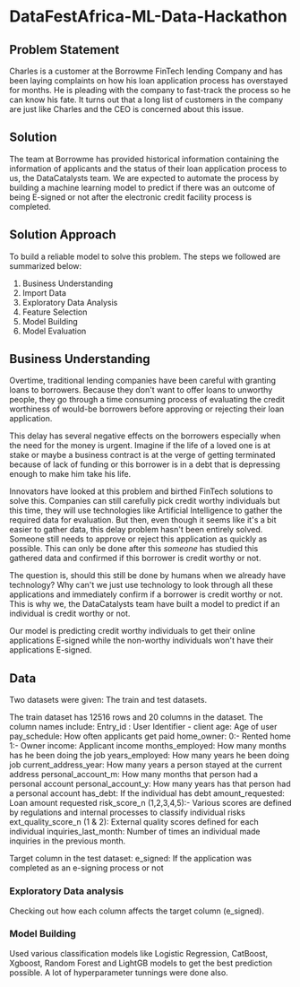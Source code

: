 # DataFestAfrica-ML-Data-Hackathon

## Problem Statement
Charles is a customer at the Borrowme FinTech lending Company and has been laying complaints on how his loan application process has overstayed for months. He is pleading with the company to fast-track the process so he can know his fate. 
It turns out that a long list of customers in the company are just like Charles and the CEO is concerned about this issue.

## Solution
The team at Borrowme has provided historical information containing the information of applicants and the status of their loan application process to us, the DataCatalysts team. We are expected to automate the process by building a machine learning model to predict if there was an outcome of being E-signed or not after the electronic credit facility process is completed.

## Solution Approach
To build a reliable model to solve this problem. The steps we followed are summarized below:
1. Business Understanding
2. Import Data
3. Exploratory Data Analysis
4. Feature Selection
5. Model Building
6. Model Evaluation

## Business Understanding

Overtime, traditional lending companies have been careful with granting loans to borrowers. Because they don't want to offer loans to unworthy people, they go through a time consuming process of evaluating the credit worthiness of would-be borrowers before approving or rejecting their loan application. 

This delay has several negative effects on the borrowers especially when the need for the money is urgent. Imagine if the life of a loved one is at stake or maybe a business contract is at the verge of getting terminated because of lack of funding or this borrower is in a debt that is depressing enough to make him take his life. 

Innovators have looked at this problem and birthed FinTech solutions to solve this. Companies can still carefully pick credit worthy individuals but this time, they will use technologies like Artificial Intelligence to gather the required data for evaluation. But then, even though it seems like it's a bit easier to gather data, this delay problem hasn't been entirely solved. Someone still needs to approve or reject this application as quickly as possible. This can only be done after this *someone* has studied this gathered data and confirmed if this borrower is credit worthy or not. 

The question is, should this still be done by humans when we already have technology? Why can't we just use technology to look through all these applications and immediately confirm if a borrower is credit worthy or not. This is why we, the DataCatalysts team have built a model to predict if an individual is credit worthy or not. 

Our model is predicting credit worthy individuals to get their online applications E-signed while the non-worthy individuals won't have their applications E-signed. 

## Data
Two datasets were given: The train and test datasets.

The train dataset has 12516 rows and 20 columns in the dataset.
The column names include:
Entry_id : User Identifier - client
age: Age of user
pay_schedule: How often applicants get paid
home_owner: 0:- Rented home 1:- Owner
income: Applicant income
months_employed: How many months has he been doing the job
years_employed: How many years he been doing job
current_address_year: How many years a person stayed at the current address
personal_account_m: How many months that person had a personal account
personal_account_y: How many years has that person had a personal account
has_debt: If the individual has debt
amount_requested: Loan amount requested
risk_score_n (1,2,3,4,5):- Various scores are defined by regulations and internal processes to classify individual risks
ext_quality_score_n (1 & 2): External quality scores defined for each individual
inquiries_last_month: Number of times an individual made inquiries in the previous month.

Target column in the test dataset:
e_signed: If the application was completed as an e-signing process or not 

### Exploratory Data analysis
Checking out how each column affects the target column (e_signed). 

### Model Building
Used various classification models like Logistic Regression, CatBoost, Xgboost, Random Forest and LightGB models to get the best prediction possible. A lot of hyperparameter tunnings were done also.
